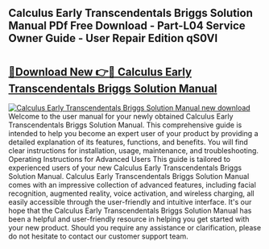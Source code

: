 ## Calculus Early Transcendentals Briggs Solution Manual PDf Free Download - Part-L04 Service Owner Guide - User Repair Edition qS0VI

# <h2><a href="http://bc81910.oget.top/?id=Calculus+Early+Transcendentals+Briggs+Solution+Manual">🔗Download New 👉🔴 Calculus Early Transcendentals Briggs Solution Manual</a></h2>

[![Calculus Early Transcendentals Briggs Solution Manual new download](https://i.imgur.com/5g1atiW.png)](http://bc81910.oget.top/?id=Calculus+Early+Transcendentals+Briggs+Solution+Manual)
Welcome to the user manual for your newly obtained Calculus Early Transcendentals Briggs Solution Manual. This comprehensive guide is intended to help you become an expert user of your product by providing a detailed explanation of its features, functions, and benefits. You will find clear instructions for installation, usage, maintenance, and troubleshooting. Operating Instructions for Advanced Users This guide is tailored to experienced users of your new Calculus Early Transcendentals Briggs Solution Manual. Calculus Early Transcendentals Briggs Solution Manual comes with an impressive collection of advanced features, including facial recognition, augmented reality, voice activation, and wireless charging, all easily accessible through the user-friendly and intuitive interface. It's our hope that the Calculus Early Transcendentals Briggs Solution Manual has been a helpful and user-friendly resource in helping you get started with your new product. Should you require any assistance or clarification, please do not hesitate to contact our customer support team.
